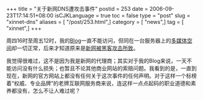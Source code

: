 +++
title = "关于新网DNS遭攻击事件"
postid = 253
date = 2006-09-23T17:14:51+08:00
isCJKLanguage = true
toc = false
type = "post"
slug = "xinnet-dns"
aliases = [ "/post/253.html",]
category = [ "news",]
tag = [ "xinnet",]
+++


周四16时至周五12时，我的[Blog](https://blog.zengrong.net/)一直不能访问，但同在一台服务器上的[多媒体空间](http://cai.mediasky.cn)却一切正常，后来才知道原来是[新网被黑客攻击所致](http://it.sohu.com/20060921/n245471364.shtml)。

我觉得很难过，这不是因为我是新网的代理商；其实对于我的Blog来说，一天不能访问没有什么损失；也暂且不论其他商业网站的索赔问题。我看到的是，一直到现在，新网的官方网站上都没有任何关于这次事件的任何声明。对于这样一个标榜着“权威、专业品牌”的老牌互联网服务商来说，连这样一点点起码的职业道德和素养都没有，怎么不让人难过呢？
